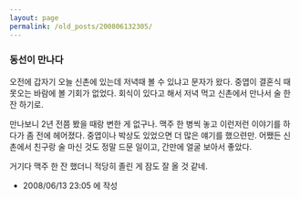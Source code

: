 ```yaml
---
layout: page
permalink: /old_posts/200806132305/
---
```


### 동선이 만나다


오전에 갑자기 오늘 신촌에 있는데 저녁때 볼 수 있냐고 문자가 왔다.
중엽이 결혼식 때 못오는 바람에 볼 기회가 없었다.
회식이 있다고 해서 저녁 먹고 신촌에서 만나서 술 한 잔 하기로.

만나보니 2년 전쯤 봤을 때랑 변한 게 없구나.
맥주 한 병씩 놓고 이런저런 이야기를 하다가 좀 전에 헤어졌다.
중엽이나 박상도 있었으면 더 많은 얘기를 했으련만.
어쨌든 신촌에서 친구랑 술 마신 것도 정말 드문 일이고, 간만에 얼굴 보아서 좋았다.

거기다 맥주 한 잔 했더니 적당히 졸린 게 잠도 잘 올 것 같네.








- 2008/06/13 23:05 에 작성